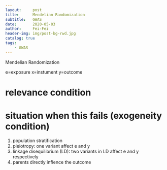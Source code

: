 ```yaml
---
layout:     post
title:     	Mendelian Randomization
subtitle:   GWAS
date:       2020-05-03
author:     Fei-Fei
header-img: img/post-bg-rwd.jpg
catalog: true
tags:
    - GWAS
---
```


Mendelian Randomization

e=exposure
x=instument
y=outcome

# relevance condition
# situation when this fails (exogeneity condition)

1. population stratification
2. pleiotropy: one variant affect e and y
3. linkage disequilibrium (LD): two variants in LD affect e and y respectively
4. parents directly inflence the outcome